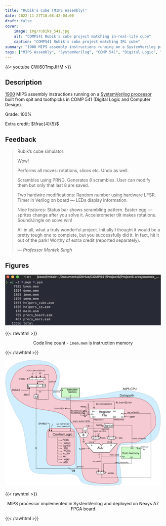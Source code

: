 ```yaml
---
title: "Rubik's Cube (MIPS Assembly)"
date: 2022-11-27T18:08:42-04:00
draft: false
cover:
    image: img/rubiks_541.jpg
    alt: "COMP541 Rubik's cube project matching in-real-life cube"
    caption: "COMP541 Rubik's cube project matching IRL cube"
summary: "1900 MIPS assembly instructions running on a SystemVerilog processor built from spit and toothpicks in COMP 541 (Digital Logic). Grade: 100%; extra credit: 4/5."
tags: ["MIPS Assembly", "SystemVerilog", "COMP 541", "Digital Logic", "UNC", "Rubik's"]
---
```


{{< youtube CWI60TmpJHM >}}

## Description

[1900](#figures) MIPS assembly instructions running on a [SystemVerilog processor](#figures) built from spit and toothpicks in COMP 541 (Digital Logic and Computer Design).

Grade: 100%

Extra credit: $\frac{4}{5}$

## Feedback

> Rubik’s cube simulator:
>
> Wow!
>
> Performs all moves: rotations, slices etc. Undo as well.
>
> Scrambles using PRNG. Generates 8 scrambles. User can modify them but only that last 8 are saved.
>
> Two hardwire modifications: Random number using hardware LFSR. Timer in Verilog on board — LEDs display information.
>
> Nice features: Status bar shows scrambling pattern. Easter egg — sprites change after you solve it. Accelerometer tilt makes rotations. Sound/Jingle on solve win!
>
> All in all, what a truly wonderful project. Initially I thought it would be a pretty tough one to complete, but you successfully did it. In fact, hit it out of the park! Worthy of extra credit (reported separately).
>
> — <cite>Professor Montek Singh</cite>

## Figures

![Line count of Rubik's project](img/541_rubiks_stats.jpg)

{{< rawhtml >}}
<p align="center">Code line count - <code>imem.mem</code> is instruction memory</p>
{{< /rawhtml >}}

![MIPS processor implemented in SystemVerilog](img/541_mips_processor.jpg)

{{< rawhtml >}}
<p align="center">MIPS processor implemented in SystemVerilog and deployed on Nexys A7 FPGA board</p>
{{< /rawhtml >}}
